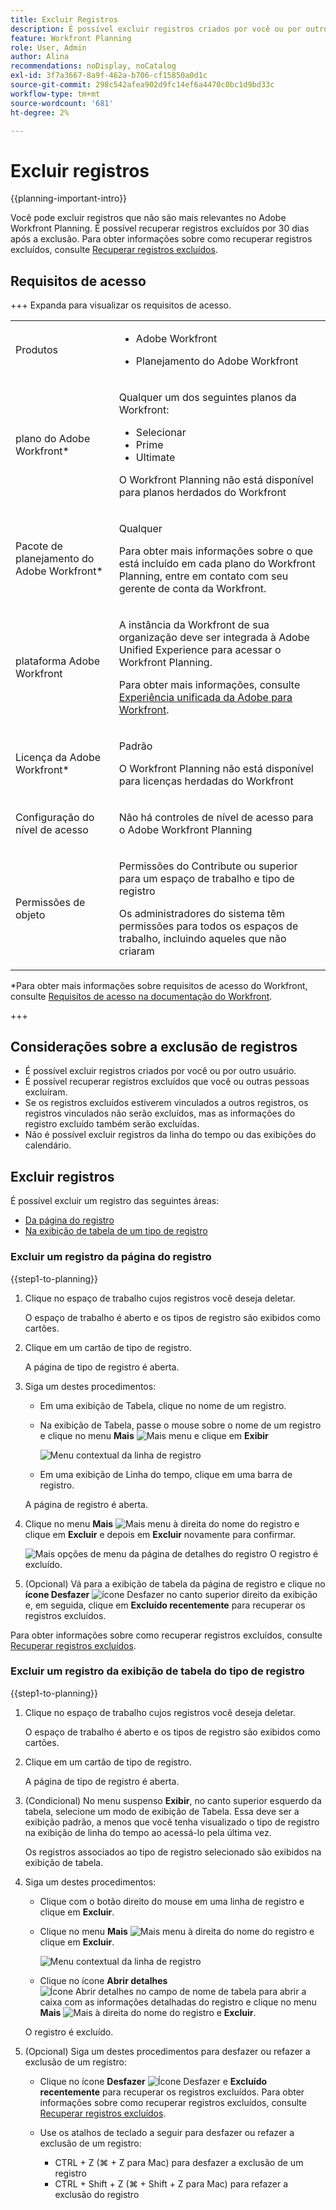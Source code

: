 ```yaml
---
title: Excluir Registros
description: É possível excluir registros criados por você ou por outro usuário.
feature: Workfront Planning
role: User, Admin
author: Alina
recommendations: noDisplay, noCatalog
exl-id: 3f7a3667-8a9f-462a-b706-cf15850a0d1c
source-git-commit: 298c542afea902d9fc14ef6a4470c0bc1d9bd33c
workflow-type: tm+mt
source-wordcount: '681'
ht-degree: 2%

---
```



# Excluir registros

<!--<span class="preview">The highlighted information on this page refers to functionality not yet generally available. It is available only in the Preview environment for all customers. After the monthly releases to Production, the same features are also available in the Production environment for customers who enabled fast releases. </span>   

<span class="preview">For information about fast releases, see [Enable or disable fast releases for your organization](/help/quicksilver/administration-and-setup/set-up-workfront/configure-system-defaults/enable-fast-release-process.md). </span>  -->

{{planning-important-intro}}

Você pode excluir registros que não são mais relevantes no Adobe Workfront Planning. É possível recuperar registros excluídos por 30 dias após a exclusão. Para obter informações sobre como recuperar registros excluídos, consulte [Recuperar registros excluídos](/help/quicksilver/planning/records/restore-deleted-records.md).

## Requisitos de acesso

+++ Expanda para visualizar os requisitos de acesso.

<table style="table-layout:auto"> 
<col> 
</col> 
<col> 
</col> 
<tbody> 
    <tr> 
<tr> 
<td> 
   <p> Produtos</p> </td> 
   <td> 
   <ul><li><p> Adobe Workfront</p></li> 
   <li><p> Planejamento do Adobe Workfront<p></li></ul></td> 
  </tr>   
<tr> 
   <td role="rowheader"><p>plano do Adobe Workfront*</p></td> 
   <td> 
<p>Qualquer um dos seguintes planos da Workfront:</p> 
<ul><li>Selecionar</li> 
<li>Prime</li> 
<li>Ultimate</li></ul> 
<p>O Workfront Planning não está disponível para planos herdados do Workfront</p> 
   </td> 
<tr> 
   <td role="rowheader"><p>Pacote de planejamento do Adobe Workfront*</p></td> 
   <td> 
<p>Qualquer </p> 
<p>Para obter mais informações sobre o que está incluído em cada plano do Workfront Planning, entre em contato com seu gerente de conta da Workfront. </p> 
   </td> 
 <tr> 
   <td role="rowheader"><p>plataforma Adobe Workfront</p></td> 
   <td> 
<p>A instância da Workfront de sua organização deve ser integrada à Adobe Unified Experience para acessar o Workfront Planning.</p> 
<p>Para obter mais informações, consulte <a href="/help/quicksilver/workfront-basics/navigate-workfront/workfront-navigation/adobe-unified-experience.md">Experiência unificada da Adobe para Workfront</a>. </p> 
   </td> 
   </tr> 
  </tr> 
  <tr> 
   <td role="rowheader"><p>Licença da Adobe Workfront*</p></td> 
   <td><p> Padrão</p>
   <p>O Workfront Planning não está disponível para licenças herdadas do Workfront</p> 
  </td> 
  </tr> 
  <tr> 
   <td role="rowheader"><p>Configuração do nível de acesso</p></td> 
   <td> <p>Não há controles de nível de acesso para o Adobe Workfront Planning</p>   
</td> 
  </tr> 
<tr> 
   <td role="rowheader"><p>Permissões de objeto</p></td> 
   <td>   <p>Permissões do Contribute ou superior para um espaço de trabalho e tipo de registro </a> </p>  
   <p>Os administradores do sistema têm permissões para todos os espaços de trabalho, incluindo aqueles que não criaram</p> </td> 
  </tr> 
</tbody> 
</table>

*Para obter mais informações sobre requisitos de acesso do Workfront, consulte [Requisitos de acesso na documentação do Workfront](/help/quicksilver/administration-and-setup/add-users/access-levels-and-object-permissions/access-level-requirements-in-documentation.md).

+++

## Considerações sobre a exclusão de registros

* É possível excluir registros criados por você ou por outro usuário.
* É possível recuperar registros excluídos que você ou outras pessoas excluíram.
* Se os registros excluídos estiverem vinculados a outros registros, os registros vinculados não serão excluídos, mas as informações do registro excluído também serão excluídas.
* Não é possível excluir registros da linha do tempo ou das exibições do calendário.

## Excluir registros

É possível excluir um registro das seguintes áreas:

* [Da página do registro](#delete-a-record-from-the-records-page)
* [Na exibição de tabela de um tipo de registro](#delete-a-record-from-the-record-type-table-view)

### Excluir um registro da página do registro

{{step1-to-planning}}

1. Clique no espaço de trabalho cujos registros você deseja deletar.

   O espaço de trabalho é aberto e os tipos de registro são exibidos como cartões.

1. Clique em um cartão de tipo de registro.

   A página de tipo de registro é aberta.
1. Siga um destes procedimentos:

   * Em uma exibição de Tabela, clique no nome de um registro.
   * Na exibição de Tabela, passe o mouse sobre o nome de um registro e clique no menu **Mais** ![Mais menu](assets/more-menu.png) e clique em **Exibir**

     ![Menu contextual da linha de registro](assets/contextual-menu-for-record-row.png)
   * Em uma exibição de Linha do tempo, clique em uma barra de registro.

   A página de registro é aberta.

1. Clique no menu **Mais** ![Mais menu](assets/more-menu.png) à direita do nome do registro e clique em **Excluir** e depois em **Excluir** novamente para confirmar.

   ![Mais opções de menu da página de detalhes do registro](assets/more-menu-options-from-record-details-page.png) <!--ensure the options have not changed or been renamed-->
O registro é excluído.
1. (Opcional) Vá para a exibição de tabela da página de registro e clique no **ícone Desfazer** ![ícone Desfazer](assets/undo-icon.png) no canto superior direito da exibição e, em seguida, clique em **Excluído recentemente** para recuperar os registros excluídos.

Para obter informações sobre como recuperar registros excluídos, consulte [Recuperar registros excluídos](/help/quicksilver/planning/records/restore-deleted-records.md).

### Excluir um registro da exibição de tabela do tipo de registro

{{step1-to-planning}}

1. Clique no espaço de trabalho cujos registros você deseja deletar.

   O espaço de trabalho é aberto e os tipos de registro são exibidos como cartões.

1. Clique em um cartão de tipo de registro.

   A página de tipo de registro é aberta.
1. (Condicional) No menu suspenso **Exibir**, no canto superior esquerdo da tabela, selecione um modo de exibição de Tabela. Essa deve ser a exibição padrão, a menos que você tenha visualizado o tipo de registro na exibição de linha do tempo ao acessá-lo pela última vez.

   Os registros associados ao tipo de registro selecionado são exibidos na exibição de tabela.
1. Siga um destes procedimentos:

   * Clique com o botão direito do mouse em uma linha de registro e clique em **Excluir**.
   * Clique no menu **Mais** ![Mais menu](assets/more-menu.png) à direita do nome do registro e clique em **Excluir**.

     ![Menu contextual da linha de registro](assets/contextual-menu-for-record-row.png)

   * Clique no ícone **Abrir detalhes** ![Ícone Abrir detalhes no campo de nome de tabela](assets/open-details-icon-in-table-name-field.png) para abrir a caixa com as informações detalhadas do registro e clique no menu **Mais** ![Mais](assets/more-menu.png) à direita do nome do registro e **Excluir**.

   O registro é excluído.

1. (Opcional) Siga um destes procedimentos para desfazer ou refazer a exclusão de um registro:

   * Clique no ícone **Desfazer** ![Ícone Desfazer](assets/undo-icon.png) e **Excluído recentemente** para recuperar os registros excluídos. Para obter informações sobre como recuperar registros excluídos, consulte [Recuperar registros excluídos](/help/quicksilver/planning/records/restore-deleted-records.md).
   * Use os atalhos de teclado a seguir para desfazer ou refazer a exclusão de um registro:

      * CTRL + Z (⌘ + Z para Mac) para desfazer a exclusão de um registro
      * CTRL + Shift + Z (⌘ + Shift + Z para Mac) para refazer a exclusão do registro




